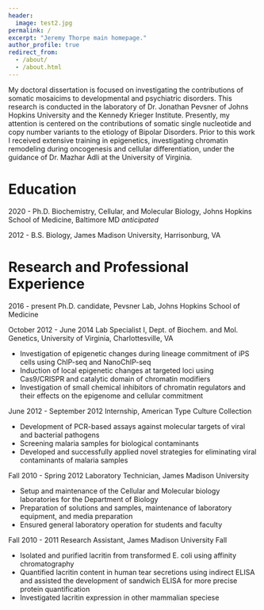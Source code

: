 ```yaml
---
header:
  image: test2.jpg
permalink: /
excerpt: "Jeremy Thorpe main homepage."
author_profile: true
redirect_from: 
  - /about/
  - /about.html
---
```


My doctoral dissertation is focused on investigating the contributions of somatic mosaicims to developmental and psychiatric disorders. This research is conducted in the laboratory of Dr. Jonathan Pevsner of Johns Hopkins University and the Kennedy Krieger Institute. Presently, my attention is centered on the contributions of somatic single nucleotide and copy number variants to the etiology of Bipolar Disorders. Prior to this work I received extensive training in epigenetics, investigating chromatin remodeling during oncogenesis and cellular differentiation, under the guidance of Dr. Mazhar Adli at the University of Virginia. 

# Education

2020 - Ph.D. Biochemistry, Cellular, and Molecular Biology, Johns Hopkins School of Medicine, Baltimore MD *anticipated*

2012 - B.S. Biology, James Madison University, Harrisonburg, VA

# Research and Professional Experience

2016 - present Ph.D. candidate, Pevsner Lab, Johns Hopkins School of Medicine

October 2012 - June 2014 Lab Specialist I, Dept. of Biochem. and Mol. Genetics, University of Virginia, Charlottesville, VA   
+ Investigation of epigenetic changes during lineage commitment of iPS cells using ChIP-seq and NanoChIP-seq
+ Induction of local epigenetic changes at targeted loci using Cas9/CRISPR and catalytic domain of chromatin modifiers
+ Investigation of small chemical inhibitors of chromatin regulators and their effects on the epigenome and cellular commitment

June 2012 - September 2012 Internship, American Type Culture Collection
+ Development of PCR-based assays against molecular targets of viral and bacterial pathogens
+ Screening malaria samples for biological contaminants 
+ Developed and successfully applied novel strategies for eliminating viral contaminants of malaria samples

Fall 2010 - Spring 2012 Laboratory Technician, James Madison University
+ Setup and maintenance of the Cellular and Molecular biology laboratories for the Department of Biology
+ Preparation of solutions and samples, maintenance of laboratory equipment, and media preparation 
+ Ensured general laboratory operation for students and faculty

Fall 2010 - 2011 Research Assistant, James Madison University Fall
+ Isolated and purified lacritin from transformed E. coli using affinity chromatography
+ Quantified lacritin content in human tear secretions using indirect ELISA and assisted the 
development of sandwich ELISA for more precise protein quantification
+ Investigated lacritin expression in other mammalian speciese



